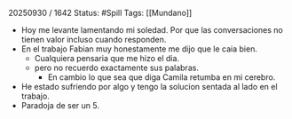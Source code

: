 20250930 / 1642
Status: #Spill
Tags: [[Mundano]]

- Hoy me levante lamentando mi soledad. Por que las conversaciones no tienen valor incluso cuando responden.
- En el trabajo Fabian muy honestamente me dijo que le caia bien. 
	- Cualquiera pensaria que me hizo el dia. 
	- pero no recuerdo exactamente sus palabras. 
		- En cambio lo que sea que diga Camila retumba en mi cerebro.
- He estado sufriendo por algo y tengo la solucion sentada al lado en el trabajo. 
- Paradoja de ser un 5. 